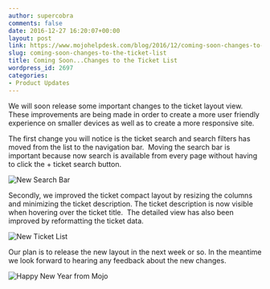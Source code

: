 ```yaml
---
author: supercobra
comments: false
date: 2016-12-27 16:20:07+00:00
layout: post
link: https://www.mojohelpdesk.com/blog/2016/12/coming-soon-changes-to-the-ticket-list/
slug: coming-soon-changes-to-the-ticket-list
title: Coming Soon...Changes to the Ticket List
wordpress_id: 2697
categories:
- Product Updates
---
```


We will soon release some important changes to the ticket layout view. These improvements are being made in order to create a more user friendly experience on smaller devices as well as to create a more responsive site.

The first change you will notice is the ticket search and search filters has moved from the list to the navigation bar.  Moving the search bar is important because now search is available from every page without having to click the + ticket search button.

![New Search Bar](http://www.mojohelpdesk.com/blog/wordpress/wp-content/uploads/2016/12/New-search-rs.png)

Secondly, we improved the ticket compact layout by resizing the columns and minimizing the ticket description. The ticket description is now visible when hovering over the ticket title.  The detailed view has also been improved by reformatting the ticket data.

![New Ticket List](http://www.mojohelpdesk.com/blog/wordpress/wp-content/uploads/2016/12/ListView.png)

Our plan is to release the new layout in the next week or so. In the meantime we look forward to hearing any feedback about the new changes.



![Happy New Year from Mojo](http://www.mojohelpdesk.com/blog/wordpress/wp-content/uploads/2016/12/Mojo-happy-new-year.png)



